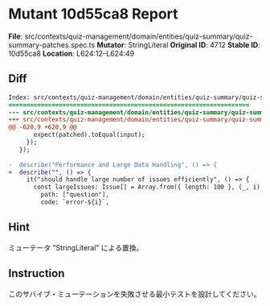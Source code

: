 # Mutant 10d55ca8 Report

**File**: src/contexts/quiz-management/domain/entities/quiz-summary/quiz-summary-patches.spec.ts
**Mutator**: StringLiteral
**Original ID**: 4712
**Stable ID**: 10d55ca8
**Location**: L624:12–L624:49

## Diff

```diff
Index: src/contexts/quiz-management/domain/entities/quiz-summary/quiz-summary-patches.spec.ts
===================================================================
--- src/contexts/quiz-management/domain/entities/quiz-summary/quiz-summary-patches.spec.ts	original
+++ src/contexts/quiz-management/domain/entities/quiz-summary/quiz-summary-patches.spec.ts	mutated #4712
@@ -620,9 +620,9 @@
       expect(patched).toEqual(input);
     });
   });
 
-  describe("Performance and Large Data Handling", () => {
+  describe("", () => {
     it("should handle large number of issues efficiently", () => {
       const largeIssues: Issue[] = Array.from({ length: 100 }, (_, i) => ({
         path: ["question"],
         code: `error-${i}`,
```

## Hint

ミューテータ "StringLiteral" による置換。

## Instruction

このサバイブ・ミューテーションを失敗させる最小テストを設計してください。
